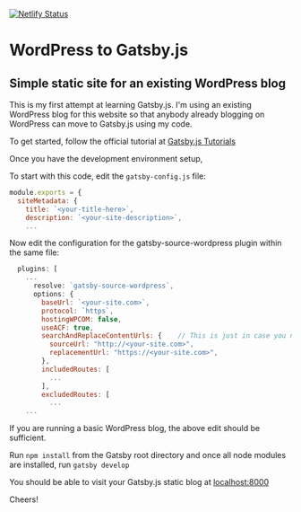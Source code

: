 [![Netlify Status](https://api.netlify.com/api/v1/badges/c1f0d1c8-1ce4-4833-aed5-1ac6d9a2f9ae/deploy-status)](https://app.netlify.com/sites/hopeful-hawking-c06368/deploys)

# WordPress to Gatsby.js
## Simple static site for an existing WordPress blog

This is my first attempt at learning Gatsby.js. I'm using an existing WordPress blog for this website so that anybody already blogging on WordPress can move to Gatsby.js using my code.

To get started, follow the official tutorial at [Gatsby.js Tutorials](https://www.gatsbyjs.org/tutorial)

Once you have the development environment setup, 

To start with this code, edit the `gatsby-config.js` file:
```javascript
module.exports = {
  siteMetadata: {
    title: `<your-title-here>`,
    description: `<your-site-description>`,
    ...
```
Now edit the configuration for the gatsby-source-wordpress plugin within the same file:
```javascript
  plugins: [
    ...
      resolve: `gatsby-source-wordpress`,
      options: {
        baseUrl: `<your-site.com>`,
        protocol: `https`,
        hostingWPCOM: false,
        useACF: true,
        searchAndReplaceContentUrls: {    // This is just in case you need to fix mixed content
          sourceUrl: "http://<your-site.com>",
          replacementUrl: "https://<your-site.com>",
        },
        includedRoutes: [
          ...
        ],
        excludedRoutes: [
          ...
    ...
```

If you are running a basic WordPress blog, the above edit should be sufficient.

Run `npm install` from the Gatsby root directory and once all node modules are installed, run `gatsby develop`

You should be able to visit your Gatsby.js static blog at [localhost:8000](http://localhost:8000)

Cheers!
